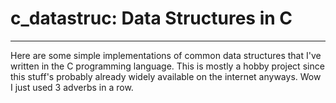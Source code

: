 # c_datastruc: Data Structures in C
___

Here are some simple implementations of common data structures that I've written in the C programming language. This is mostly a hobby project since this stuff's probably already widely available on the internet anyways. Wow I just used 3 adverbs in a row.

